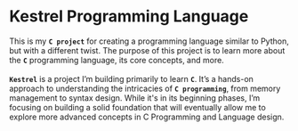 # Kestrel Programming Language

This is my **`C project`** for creating a programming language similar to Python, but with a different twist. The purpose of this project is to learn more about the **`C`** programming language, its core concepts, and more.
<br><br>
**`Kestrel`** is a project I’m building primarily to learn **`C`**. It’s a hands-on approach to understanding the intricacies of **`C programming`**, from memory management to syntax design. While it's in its beginning phases, I’m focusing on building a solid foundation that will eventually allow me to explore more advanced concepts in C Programming and Language design.
